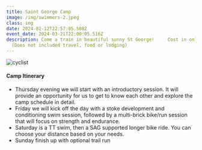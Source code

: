 ```yaml
---
title: Saint George Camp
image: /img/swimmers-2.jpeg
class: img
date: 2024-02-12T22:57:05.508Z
event_date: 2024-03-21T22:00:05.516Z
description: Come a train in beautiful sunny St George!     Cost in only $249
  (Does not included travel, food or lodging)
---
```

<img src="/img/biker.jpeg" title="cyclist" class="w-4 flex" />

#### **Camp Itinerary**

* Thursday evening we will start with an introductory session. It will provide an opportunity for us to get to know each other and explore the camp schedule in detail.
* Friday we will kick off the day with a stoke development and conditioning swim session, followed by a multi-brick bike/run session that will focus on strength and endurance.
* Saturday is a TT swim, then a SAG supported longer bike ride. You can choose your distance based on your needs.
* Sunday finish up with optional trail run